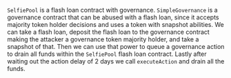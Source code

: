 `SelfiePool` is a flash loan contract with governance. `SimpleGovernance` is a governance contract that can be abused with a flash loan, since it accepts majority token holder decisions and uses a token with snapshot abilities. We can take a flash loan, deposit the flash loan to the governance contract making the attacker a governance token majority holder, and take a snapshot of that. Then we can use that power to queue a governance action to drain all funds within the `SelfiePool` flash loan contract. Lastly after waiting out the action delay of 2 days we call `executeAction` and drain all the funds.
